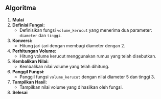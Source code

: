 ## Algoritma

1. **Mulai**
2. **Definisi Fungsi:**
   * Definisikan fungsi `volume_kerucut` yang menerima dua parameter: `diameter` dan `tinggi`.
3. **Konversi:**
   * Hitung jari-jari dengan membagi diameter dengan 2.
4. **Perhitungan Volume:**
   * Hitung volume kerucut menggunakan rumus yang telah disebutkan.
5. **Kembalikan Nilai:**
   * Kembalikan nilai volume yang telah dihitung.
6. **Panggil Fungsi:**
   * Panggil fungsi `volume_kerucut` dengan nilai diameter 5 dan tinggi 3.
7. **Tampilkan Hasil:**
   * Tampilkan nilai volume yang dihasilkan oleh fungsi.
8. **Selesai**

